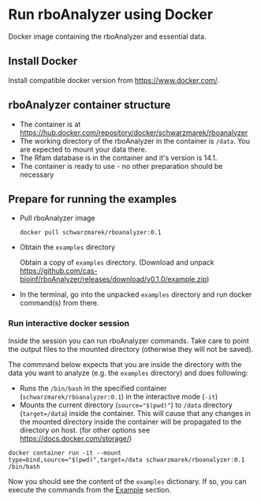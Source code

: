 # Run rboAnalyzer using Docker

Docker image containing the rboAnalyzer and essential data.

## Install Docker

Install compatible docker version from https://www.docker.com/.


## rboAnalyzer container structure
- The container is at https://hub.docker.com/repository/docker/schwarzmarek/rboanalyzer
- The working directory of the rboAnalyzer in the container is `/data`. You are expected to mount your data there.
- The Rfam database is in the container and it's version is 14.1.
- The container is ready to use - no other preparation should be necessary

## Prepare for running the examples
- Pull rboAnalyzer image
    ```
    docker pull schwarzmarek/rboanalyzer:0.1
    ```

- Obtain the `examples` directory

    Obtain a copy of `examples` directory. (Download and unpack https://github.com/cas-bioinf/rboAnalyzer/releases/download/v0.1.0/example.zip)

- In the terminal, go into the unpacked `examples` directory and run docker command(s) from there.

### Run interactive docker session 
Inside the session you can run rboAnalyzer commands. Take care to point the output files to the mounted directory (otherwise they will not be saved).

The commnand below expects that you are inside the directory with the data you want to analyze (e.g. the `examples` directory) and does following:
- Runs the `/bin/bash` in the specified container (`schwarzmarek/rboanalyzer:0.1`) in the interactive mode (`-it`)
- Mounts the current directory (`source="$(pwd)"`) to `/data` directory (`target=/data`) inside the container. This will cause that any changes in the mounted directory inside the container will be propagated to the directory on host. (for other options see https://docs.docker.com/storage/)

```
docker container run -it --mount type=bind,source="$(pwd)",target=/data schwarzmarek/rboanalyzer:0.1 /bin/bash
```

Now you should see the content of the `examples` dictionary. If so, you can execute the commands from the [Example](../readme.md#Example) section.